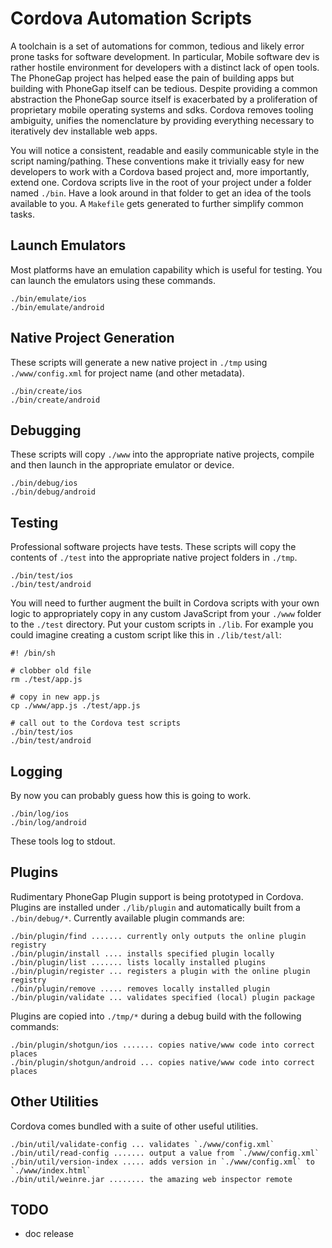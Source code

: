 Cordova Automation Scripts
===

A toolchain is a set of automations for common, tedious and likely error
prone tasks for software development. In particular, Mobile software dev 
is rather hostile environment for developers with a distinct lack of open tools. 
The PhoneGap project has helped ease the pain of building apps but building with 
PhoneGap itself can be tedious. Despite providing a common abstraction the PhoneGap 
source itself is exacerbated by a proliferation of proprietary mobile operating systems and 
sdks. Cordova removes tooling ambiguity, unifies the nomenclature by providing 
everything necessary to iteratively dev installable web apps. 

You will notice a consistent, readable and easily communicable style in
the script naming/pathing. These conventions make it trivially easy for
new developers to work with a Cordova based project and, more
importantly, extend one. Cordova scripts live in the root of your
project under a folder named `./bin`. Have a look around in that folder
to get an idea of the tools available to you. A `Makefile` gets
generated to further simplify common tasks.

Launch Emulators
---

Most platforms have an emulation capability which is useful for testing.
You can launch the emulators using these commands.

	./bin/emulate/ios
	./bin/emulate/android

Native Project Generation
---

These scripts will generate a new native project in `./tmp` using
`./www/config.xml` for project name (and other metadata).

	./bin/create/ios
	./bin/create/android

Debugging 
---

These scripts will copy `./www` into the appropriate native projects,
compile and then launch in the appropriate emulator or device.

	./bin/debug/ios
	./bin/debug/android

Testing
---

Professional software projects have tests. These scripts will copy the
contents of `./test` into the appropriate native project folders in
`./tmp`.

	./bin/test/ios
	./bin/test/android

You will need to further augment the built in Cordova scripts with your
own logic to appropriately copy in any custom JavaScript from your `./www`
folder to the `./test` directory. Put your custom scripts in `./lib`.
For example you could imagine creating a custom script like this in `./lib/test/all`:

	#! /bin/sh

	# clobber old file
	rm ./test/app.js

	# copy in new app.js	
	cp ./www/app.js ./test/app.js

	# call out to the Cordova test scripts
	./bin/test/ios
	./bin/test/android

Logging
---

By now you can probably guess how this is going to work.

	./bin/log/ios
	./bin/log/android

These tools log to stdout.

Plugins
---

Rudimentary PhoneGap Plugin support is being prototyped in Cordova. Plugins are installed under `./lib/plugin` and automatically 
built from a `./bin/debug/*`. Currently available plugin commands are:

	./bin/plugin/find ....... currently only outputs the online plugin registry
	./bin/plugin/install .... installs specified plugin locally
	./bin/plugin/list ....... lists locally installed plugins
	./bin/plugin/register ... registers a plugin with the online plugin registry
	./bin/plugin/remove ..... removes locally installed plugin
	./bin/plugin/validate ... validates specified (local) plugin package

Plugins are copied into `./tmp/*` during a debug build with the following commands:

	./bin/plugin/shotgun/ios ....... copies native/www code into correct places
	./bin/plugin/shotgun/android ... copies native/www code into correct places


Other Utilities
---

Cordova comes bundled with a suite of other useful utilities.

	./bin/util/validate-config ... validates `./www/config.xml`
	./bin/util/read-config ....... output a value from `./www/config.xml`
	./bin/util/version-index ..... adds version in `./www/config.xml` to `./www/index.html`
	./bin/util/weinre.jar ........ the amazing web inspector remote

TODO
---

- doc release